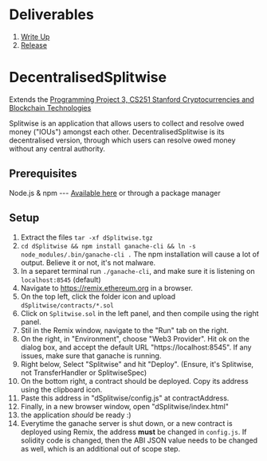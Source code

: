# Deliverables 
1. [Write Up](moolenaar-project-submission.pdf)
2. [Release](dSplitwise.tgz)

# DecentralisedSplitwise #
Extends the [Programming Project 3, CS251 Stanford Cryptocurrencies and Blockchain Technologies](http://cs251crypto.stanford.edu/18au-cs251/hw/proj3.pdf)

Splitwise is an application that allows users to collect and resolve owed money ("IOUs")
amongst each other. DecentralisedSplitwise is its decentralised version, through which
users can resolve owed money without any central authority.

## Prerequisites ##
Node.js & npm --- [Available here](https://nodejs.org/en/download/) or through a package manager

## Setup ##
1. Extract the files `tar -xf dSplitwise.tgz`
2. `cd dSplitwise && npm install ganache-cli && ln -s node_modules/.bin/ganache-cli .` The npm installation will cause a lot of output. Believe it or not, it's not malware.
3. In a separet terminal run `./ganache-cli`, and make sure it is listening on `localhost:8545` (default)
4. Navigate to <https://remix.ethereum.org> in a browser.
5. On the top left, click the folder icon and upload `dSplitwise/contracts/*.sol`
6. Click on `Splitwise.sol` in the left panel, and then compile using the right panel.
7. Stil in the Remix window, navigate to the "Run" tab on the right.
8. On the right, in "Environment", choose "Web3 Provider". Hit ok on the dialog box, and accept the default URL "https://localhost:8545". If any issues, make sure that ganache is running.
9. Right below, Select "Splitwise" and hit "Deploy". (Ensure, it's Splitwise, not TransferHandler or SplitwiseSpec)
10. On the bottom right, a contract should be deployed. Copy its address using the clipboard icon.
11. Paste this address in "dSplitwise/config.js" at contractAddress.
12. Finally, in a new browser window, open "dSplitwise/index.html"
13. the application *should* be ready :) 
14. Everytime the ganache server is shut down, or a new contract is deployed using Remix, the address **must** be changed in `config.js`. If solidity code is changed, then the ABI JSON value needs to be changed as well, which is an additional out of scope step.
